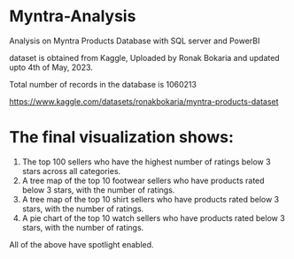 # Myntra-Analysis
Analysis on Myntra Products Database with SQL server and PowerBI

dataset is obtained from Kaggle, Uploaded by Ronak Bokaria and updated upto 4th of May, 2023.

Total number of records in the database is 1060213

https://www.kaggle.com/datasets/ronakbokaria/myntra-products-dataset


# The final visualization shows:

1) The top 100 sellers who have the highest number of ratings below 3 stars across all categories.
2) A tree map of the top 10 footwear sellers who have products rated below 3 stars, with the number of ratings.
3) A tree map of the top 10 shirt sellers who have products rated below 3 stars, with the number of ratings.
4) A pie chart of the top 10 watch sellers who have products rated below 3 stars, with the number of ratings.

All of the above have spotlight enabled.
